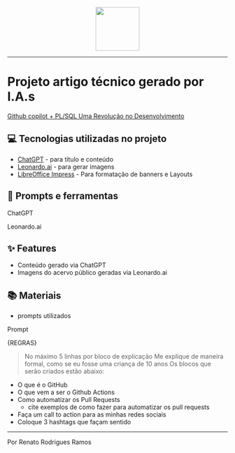 <p align="center">
    <img width="100" src=".github/assets/banner.png">
</p>



-------

# Projeto artigo técnico gerado por I.A.s
[Github copilot + PL/SQL Uma Revolução no Desenvolvimento](https://web.dio.me/articles/github-copilot-plsql-uma-revolucao-no-desenvolvimento?back=%2Farticles&open-modal=true&page=1&order=oldest)


## 💻 Tecnologias utilizadas no projeto

- [ChatGPT](https://chat.openai.com/) - para título e conteúdo
- [Leonardo.ai](https://leonardo.ai/) - para gerar imagens
- [LibreOffice Impress](https://pt-br.libreoffice.org/descubra/impress/) - Para formatação de banners e Layouts

## 📄 Prompts e ferramentas


ChatGPT

Leonardo.ai

## ✨ Features

- Conteúdo gerado via ChatGPT
- Imagens do acervo público geradas via Leonardo.ai

## 📚 Materiais

- prompts utilizados

Prompt 

{REGRAS}
> No máximo 5 linhas por bloco de explicação
> Me explique de maneira formal, como se eu fosse uma criança de 10 anos
> Os blocos que serão criados estão abaixo:
- O que é o GitHub
- O que vem a ser o Github Actions
- Como automatizar os Pull Requests
	- cite exemplos de como fazer para automatizar os pull requests
- Faça um call to action para as minhas redes sociais	
- Coloque 3 hashtags que façam sentido


---

Por Renato Rodrigues Ramos

